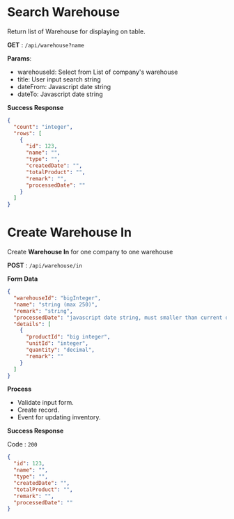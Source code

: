 # Search Warehouse

Return list of Warehouse for displaying on table.

**GET** : `/api/warehouse?name`

**Params**:

 - warehouseId: Select from List of company's warehouse
 - title: User input search string
 - dateFrom: Javascript date string
 - dateTo:  Javascript date string

**Success Response**
```json
{
  "count": "integer",
  "rows": [
    {
      "id": 123,
      "name": "",
      "type": "",
      "createdDate": "",
      "totalProduct": "",
      "remark": "",
      "processedDate": ""
    }
  ]
}
```


# Create Warehouse In

Create **Warehouse In** for one company to one warehouse

**POST** : `/api/warehouse/in`

**Form Data**

```json
{
  "warehouseId": "bigInteger",
  "name": "string (max 250)",
  "remark": "string",
  "processedDate": "javascript date string, must smaller than current date time.",
  "details": [
    {
      "productId": "big integer",
      "unitId": "integer",
      "quantity": "decimal",
      "remark": ""
    }
  ]
}
```

**Process**

 - Validate input form.
 - Create record.
 - Event for updating inventory.

**Success Response**

Code : `200`

```json
{
  "id": 123,
  "name": "",
  "type": "",
  "createdDate": "",
  "totalProduct": "",
  "remark": "",
  "processedDate": ""
}
```
